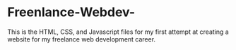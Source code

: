 # Freenlance-Webdev-
This is the HTML, CSS, and Javascript files for my first attempt at creating a website for my freelance web development career.
